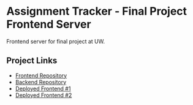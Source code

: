 # Assignment Tracker - Final Project Frontend Server

Frontend server for final project at UW.


## Project Links

* [Frontend Repository](https://github.com/scl9087/final-project-frontend)
* [Backend Repository](https://github.com/scl9087/final-project-backend)
* [Deployed Frontend #1](https://final-project-frontend.sarahlosenblair.now.sh/login)
* [Deployed Frontend #2](https://final-project-frontend-lhmr88nv4.now.sh/login)